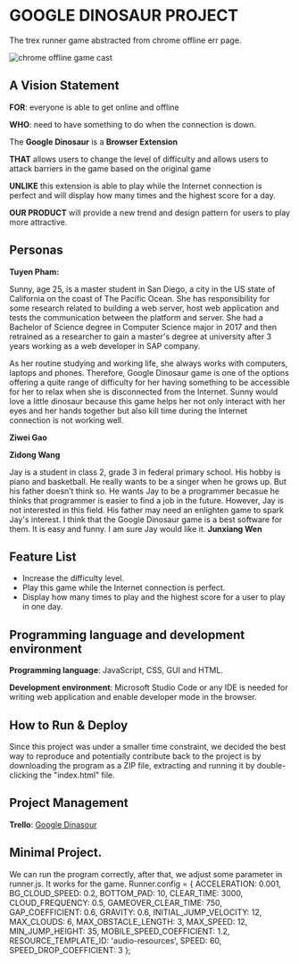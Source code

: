 # GOOGLE DINOSAUR PROJECT

The trex runner game abstracted from chrome offline err page.

![chrome offline game cast](img/chrome_offline_game.gif)

## A Vision Statement

<strong>FOR</strong>: everyone is able to get online and offline 

<strong>WHO</strong>: need to have something to do when the connection is down.

The <strong>Google Dinosaur</strong> is a <strong>Browser Extension</strong>

<strong>THAT</strong> allows users to change the level of difficulty and allows users to attack barriers in the game based on the original game

<strong>UNLIKE</strong> this extension is able to play while the Internet connection is perfect and will display how many times and the highest score for a day.

<strong>OUR PRODUCT</strong> will provide a new trend and design pattern for users to play more attractive.

## Personas

<strong>Tuyen Pham:</strong>

Sunny, age 25, is a master student in San Diego, a city in the US state of California on the coast of The Pacific Ocean. She has responsibility for some research related to building a web server, host web application and tests the communication between the platform and server. She had a Bachelor of Science degree in Computer Science major in 2017 and then retrained as a researcher to gain a master's degree at university after 3 years working as a web developer in SAP company. 

As her routine studying and working life, she always works with computers, laptops and phones. Therefore, Google Dinosaur game is one of the options offering a quite range of difficulty for her having something to be accessible for her to relax when she is disconnected from the Internet. Sunny would love a little dinosaur because this game helps her not only interact with her eyes and her hands together but also kill time during the Internet connection is not working well.

<strong>Ziwei Gao</strong>

<strong>Zidong Wang</strong>

Jay is a student in class 2, grade 3 in federal primary school. His hobby is piano and basketball. He really wants to be a singer when he grows up. But his father doesn’t think so. He wants Jay to be a programmer becasue he thinks that programmer is easier to find a job in the future. However, Jay is not interested in this field. His father may need an enlighten game to spark Jay's interest. I think that the Google Dinosaur game is a best software for them. It is easy and funny. I am sure Jay would like it.
<strong>Junxiang Wen</strong>

## Feature List

- Increase the difficulty level.
- Play this game while the Internet connection is perfect.
- Display how many times to play and the highest score for a user to play in one day.

## Programming language and development environment

<strong>Programming language</strong>: JavaScript, CSS, GUI and HTML.

<strong>Development environment</strong>: Microsoft Studio Code or any IDE is needed for writing web application and enable developer mode in the browser.

## How to Run & Deploy

Since this project was under a smaller time constraint, we decided the best way to reproduce and potentially contribute back to the project is by downloading the program as a ZIP file, extracting and running it by double-clicking the "index.html" file.

## Project Management

<strong>Trello</strong>: [Google Dinasour](https://trello.com/b/VbdpN3TF/final-projec-google-dinosaur)

## Minimal Project.

We can run the program correctly, after that, we adjust some parameter in runner.js. It works for the game.
 Runner.config = {
        ACCELERATION: 0.001,
        BG_CLOUD_SPEED: 0.2,
        BOTTOM_PAD: 10,
        CLEAR_TIME: 3000,
        CLOUD_FREQUENCY: 0.5,
        GAMEOVER_CLEAR_TIME: 750,
        GAP_COEFFICIENT: 0.6,
        GRAVITY: 0.6,
        INITIAL_JUMP_VELOCITY: 12,
        MAX_CLOUDS: 6,
        MAX_OBSTACLE_LENGTH: 3,
        MAX_SPEED: 12,
        MIN_JUMP_HEIGHT: 35,
        MOBILE_SPEED_COEFFICIENT: 1.2,
        RESOURCE_TEMPLATE_ID: 'audio-resources',
        SPEED: 60,
        SPEED_DROP_COEFFICIENT: 3
    };
